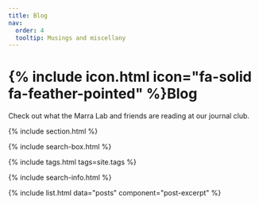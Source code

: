 ```yaml
---
title: Blog
nav:
  order: 4
  tooltip: Musings and miscellany
---
```


# {% include icon.html icon="fa-solid fa-feather-pointed" %}Blog

Check out what the Marra Lab and friends are reading at our journal club.

{% include section.html %}

{% include search-box.html %}

{% include tags.html tags=site.tags %}

{% include search-info.html %}

{% include list.html data="posts" component="post-excerpt" %}
